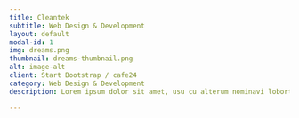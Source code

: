 ```yaml
---
title: Cleantek
subtitle: Web Design & Development
layout: default
modal-id: 1
img: dreams.png
thumbnail: dreams-thumbnail.png
alt: image-alt
client: Start Bootstrap / cafe24
category: Web Design & Development
description: Lorem ipsum dolor sit amet, usu cu alterum nominavi lobortis. At duo novum diceret. Tantas apeirian vix et, usu sanctus postulant inciderint ut, populo diceret necessitatibus in vim. Cu eum dicam feugiat noluisse.

---
```

